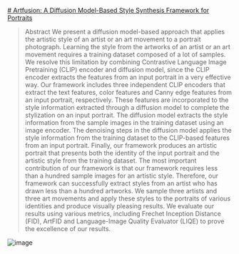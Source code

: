 [# Artfusion: A Diffusion Model-Based Style Synthesis Framework for Portraits]([url](https://www.mdpi.com/2079-9292/13/3/509))
> Abstract
> We present a diffusion model-based approach that applies the artistic style of an artist or an art movement to a portrait photograph. Learning the style from the artworks of an artist or an art movement requires a training dataset composed of a lot of samples. We resolve this limitation by combining Contrastive Language Image Pretraining (CLIP) encoder and diffusion model, since the CLIP encoder extracts the features from an input portrait in a very effective way. Our framework includes three independent CLIP encoders that extract the text features, color features and Canny edge features from an input portrait, respectively. These features are incorporated to the style information extracted through a diffusion model to complete the stylization on an input portrait. The diffusion model extracts the style information from the sample images in the training dataset using an image encoder. The denoising steps in the diffusion model applies the style information from the training dataset to the CLIP-based features from an input portrait. Finally, our framework produces an artistic portrait that presents both the identity of the input portrait and the artistic style from the training dataset. The most important contribution of our framework is that our framework requires less than a hundred sample images for an artistic style. Therefore, our framework can successfully extract styles from an artist who has drawn less than a hundred artworks. We sample three artists and three art movements and apply these styles to the portraits of various identities and produce visually pleasing results. We evaluate our results using various metrics, including Frechet Inception Distance (FID), ArtFID and Language-Image Quality Evaluator (LIQE) to prove the excellence of our results.

![image](https://github.com/kiteday/Artffusion/assets/74218895/6af166d0-2d19-4767-8d93-209541059445)
